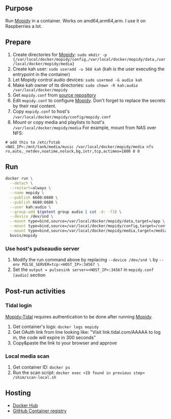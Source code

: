 ## Purpose

Run [Mopidy](https://docs.mopidy.com/en/latest/) in a container. Works on amd64,arm64,arm. I use it on Raspberries a lot.

## Prepare

1. Create directories for [Mopidy](https://docs.mopidy.com/en/latest/): `sudo mkdir -p {/var/local/docker/mopidy/config,/var/local/docker/mopidy/data,/var/local/docker/mopidy/media}`
2. Create kah user: `sudo useradd -u 568 kah` (kah is the user executing the entrypoint in the container)
3. Let Mopidy control audio devices: `sudo usermod -G audio kah`
4. Make kah owner of its directories: `sudo chown -R kah:audio /var/local/docker/mopidy`
5. Get `mopidy.conf` from [source repository](https://raw.githubusercontent.com/buvis/container-images/main/apps/mopidy/config/mopidy.conf)
6. Edit `mopidy.conf` to configure [Mopidy](https://docs.mopidy.com/en/latest/config/). Don't forget to replace the secrets by their real content.
7. Copy `mopidy.conf` to host's `/var/local/docker/mopidy/config/mopidy.conf`
8. Mount or copy media and playlists to host's `/var/local/docker/mopidy/media`
  For example, mount from NAS over NFS:
  ```
  # add this to /etc/fstab
  <NAS_IP>:/mnt/tank/media/music /var/local/docker/mopidy/media nfs ro,auto,_netdev,noatime,nolock,bg,intr,tcp,actimeo=1800 0 0
  ```

## Run

``` bash
docker run \
  --detach \
  --restart=always \
  --name mopidy \
  --publish 6600:6600 \
  --publish 6680:6680 \
  --user kah:audio \
  --group-add $(getent group audio | cut -d: -f3) \
  --device /dev/snd \
  --mount type=bind,source=/var/local/docker/mopidy/data,target=/app \
  --mount type=bind,source=/var/local/docker/mopidy/config,target=/config,readonly \
  --mount type=bind,source=/var/local/docker/mopidy/media,target=/media \
  buvis/mopidy
```

### Use host's pulseaudio server

1. Modify the run command above by replacing `--device /dev/snd \` by `--env PULSE_SERVER=tcp:<HOST_IP>:34567 \`
2. Set the `output = pulsesink server=<HOST_IP>:34567` in `mopidy.conf` `[audio]` section

## Post-run activities

### Tidal login

[Mopidy-Tidal](https://pypi.org/project/Mopidy-Tidal/) requires authentication to be done after running [Mopidy](https://docs.mopidy.com/en/latest/).

1. Get container's logs: `docker logs mopidy`
2. Get OAuth link from line looking like: "Visit link.tidal.com/AAAAA to log in, the code will expire in 300 seconds"
3. Copy&paste the link to your browser and approve

### Local media scan

1. Get container ID: `docker ps`
2. Run the scan script: `docker exec <ID found in previous step> /shim/scan-local.sh`

## Hosting

- [Docker Hub](https://hub.docker.com/repository/docker/buvis/mopidy)
- [GitHub Container registry](https://ghcr.io/buvis/mopidy)
